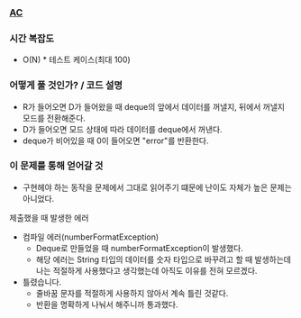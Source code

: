 ### [AC](https://www.acmicpc.net/problem/5430)


### 시간 복잡도
- O(N) * 테스트 케이스(최대 100)


### 어떻게 풀 것인가? / 코드 설명
- R가 들어오면 D가 들어왔을 때 deque의 앞에서 데이터를 꺼낼지, 뒤에서 꺼낼지 모드를 전환해준다.
- D가 들어오면 모드 상태에 따라 데이터를 deque에서 꺼낸다.
- deque가 비어있을 때 0이 들어오면 "error"를 반환한다.


### 이 문제를 통해 얻어갈 것
- 구현헤야 하는 동작을 문제에서 그대로 읽어주기 떄문에 난이도 자체가 높은 문제는 아니었다.

제출했을 때 발생한 에러
- 컴파일 에러(numberFormatException)
  - Deque<Integer>로 만들었을 때 numberFormatException이 발생했다.
  - 해당 에러는 String 타입의 데이터를 숫자 타입으로 바꾸려고 할 때 발생하는데 나는 적절하게 사용했다고 생각했는데 아직도 이유를 전혀 모르겠다.
- 틀렸습니다.
  - 줄바꿈 문자를 적절하게 사용하지 않아서 계속 틀린 것같다.
  - 반환을 명확하게 나눠서 해주니까 통과했다.